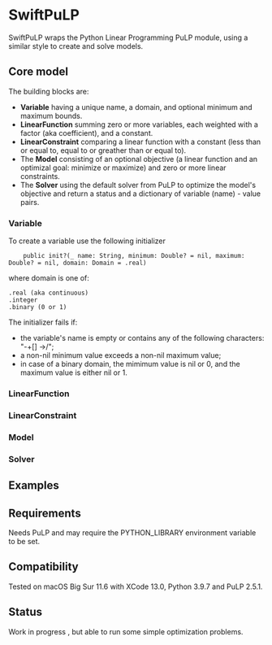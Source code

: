 # SwiftPuLP

SwiftPuLP wraps the Python Linear Programming PuLP module, using a similar style to create and solve models.

## Core model

The building blocks are:

* **Variable** having a unique name, a domain, and optional minimum and maximum bounds.
* **LinearFunction** summing zero or more variables, each weighted with a factor (aka coefficient), and a constant.
* **LinearConstraint** comparing a linear function with a constant (less than or equal to, equal to or greather than or equal to).
* The **Model** consisting of an optional objective (a linear function and an optimizal goal: minimize or maximize) and zero or more linear constraints.
* The **Solver** using the default solver from PuLP to optimize the model's objective and return a status and a dictionary of variable (name) - value pairs.

### Variable

To create a variable use the following initializer

        public init?(_ name: String, minimum: Double? = nil, maximum: Double? = nil, domain: Domain = .real)

where domain is one of:

    .real (aka continuous)
    .integer
    .binary (0 or 1)

The initializer fails if:

* the variable's name is empty or contains any of the following characters: "-+[] ->/";
* a non-nil minimum value exceeds a non-nil maximum value;
* in case of a binary domain, the mimimum value is nil or 0, and the maximum value is either nil or 1.

### LinearFunction

### LinearConstraint

### Model

### Solver

## Examples

## Requirements

Needs PuLP and may require the PYTHON_LIBRARY environment variable to be set.

## Compatibility

Tested on macOS Big Sur 11.6 with XCode 13.0, Python 3.9.7 and PuLP 2.5.1.

## Status

Work in progress , but able to run some simple optimization problems.
